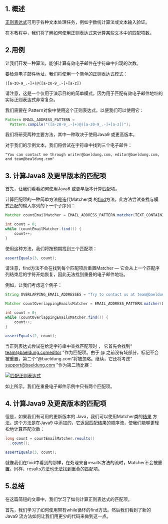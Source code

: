 ## 1. 概述

[正则表达式](https://www.baeldung.com/regular-expressions-java)可用于各种文本处理任务，例如字数统计算法或文本输入验证。

在本教程中，我们将了解如何使用正则表达式来计算某些文本中的匹配项数。

## 2.用例

让我们开发一种算法，能够计算有效电子邮件在字符串中出现的次数。

要检测电子邮件地址，我们将使用一个简单的正则表达式模式：

```plaintext
([a-z0-9_.-]+)@([a-z0-9_.-]+[a-z])
```

请注意，这是一个仅用于演示目的的简单模式，因为用于匹配有效电子邮件地址的实际正则表达式非常复杂。

我们需要在 Pattern对象中使用这个正则表达式，以便我们可以使用它：

```java
Pattern EMAIL_ADDRESS_PATTERN = 
  Pattern.compile("([a-z0-9_.-]+)@([a-z0-9_.-]+[a-z])");
```

我们将研究两种主要方法，其中一种取决于使用Java9 或更高版本。

对于我们的示例文本，我们将尝试在字符串中找到三个电子邮件：

```plaintext
"You can contact me through writer@baeldung.com, editor@baeldung.com, and team@bealdung.com"
```

## 3. 计算Java8 及更早版本的匹配项

首先，让我们看看如何使用Java8 或更早版本计算匹配项。

计算匹配项的一种简单方法是迭代Matcher类 的[find](https://docs.oracle.com/en/java/javase/11/docs/api/java.base/java/util/regex/Matcher.html#find())方法。此方法尝试查找与模式匹配的输入序列的下一个子序列：

```java
Matcher countEmailMatcher = EMAIL_ADDRESS_PATTERN.matcher(TEXT_CONTAINING_EMAIL_ADDRESSES);

int count = 0;
while (countEmailMatcher.find()) {
    count++;
}
```

使用这种方法，我们将按预期找到三个匹配项：

```java
assertEquals(3, count);
```

请注意，find方法不会在找到每个匹配项后重置Matcher — 它会从上一个匹配序列结束后的字符开始恢复，因此无法找到重叠的电子邮件地址。

例如，让我们考虑这个例子：

```java
String OVERLAPPING_EMAIL_ADDRESSES = "Try to contact us at team@baeldung.comeditor@baeldung.com, support@baeldung.com.";

Matcher countOverlappingEmailsMatcher = EMAIL_ADDRESS_PATTERN.matcher(OVERLAPPING_EMAIL_ADDRESSES);

int count = 0;
while (countOverlappingEmailsMatcher.find()) {
    count++;
}

assertEquals(2, count);
```

当正则表达式尝试在给定字符串中查找匹配项时 ， 它首先会找到“ team@baeldung.comeditor ”作为匹配项。由于 @ 之前没有域部分，标记不会被重置，第二个“@baeldung.com”将被忽略。继续，它还将考虑“ support@baeldung.com ”作为第二场比赛：

[![匹配正则表达式](https://www.baeldung.com/wp-content/uploads/2020/07/match-regex.png)](https://www.baeldung.com/wp-content/uploads/2020/07/match-regex.png)

如上所示，我们在重叠电子邮件示例中只有两个匹配项。

## 4. 计算Java9 及更高版本的匹配项

但是，如果我们有可用的更新版本的 Java，我们可以使用Matcher类的[结果](https://docs.oracle.com/en/java/javase/11/docs/api/java.base/java/util/regex/Matcher.html#results()) 方法。这个方法是在Java9 中添加的，它返回匹配结果的顺序流，使我们能够更轻松地计算匹配次数：

```java
long count = countEmailMatcher.results()
  .count();

assertEquals(3, count);
```

就像我们在find中看到的那样，在处理来自results方法的流时，Matcher不会被重置。同样，results方法也无法找到重叠的匹配项。

## 5.总结

在这篇简短的文章中，我们学习了如何计算正则表达式的匹配项。

首先，我们学习了如何使用带有while循环的find方法。然后我们看到了新的Java9 流方法如何让我们用更少的代码来做到这一点。